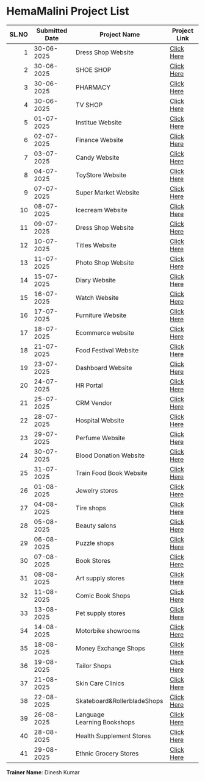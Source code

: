 # HemaMalini Project List

| SL.NO | Submitted Date | Project Name               | Project Link                                                         |
|------:|----------------|---------------------------|----------------------------------------------------------------------|
| 1     | 30-06-2025     | Dress Shop Website        | [Click Here](https://hema-1712.github.io/seyonshop/)                 |
| 2     | 30-06-2025     | SHOE SHOP                 | [Click Here](https://hema-1712.github.io/shoestore/)                 |
| 3     | 30-06-2025     | PHARMACY                  | [Click Here](https://hema-1712.github.io/medplus/)                   |
| 4     | 30-06-2025     | TV SHOP                   | [Click Here](https://hema-1712.github.io/tvsite/)                    |
| 5     | 01-07-2025     | Institue Website          | [Click Here](https://hema-1712.github.io/forgivetechie/)             |
| 6     | 02-07-2025     | Finance Website           | [Click Here](https://hema-1712.github.io/finance/)                   |
| 7     | 03-07-2025     | Candy Website             | [Click Here](https://hema-1712.github.io/popcandy/#/)                |
| 8     | 04-07-2025     | ToyStore Website          | [Click Here](https://hema-1712.github.io/onve/)                      |
| 9     | 07-07-2025     | Super Market Website      | [Click Here](https://hema-1712.github.io/freshmart/)                 |
| 10    | 08-07-2025     | Icecream Website          | [Click Here](https://hema-1712.github.io/frozen/)                    |
| 11    | 09-07-2025     | Dress Shop Website        | [Click Here](https://hema-1712.github.io/aurora/)                    |
| 12    | 10-07-2025     | Titles Website            | [Click Here](https://hema-1712.github.io/tiles/)                     |
| 13    | 11-07-2025     | Photo Shop Website        | [Click Here](https://hema-1712.github.io/lumora/#/)                  |
| 14    | 15-07-2025     | Diary Website             | [Click Here](https://hema-1712.github.io/farmforth/)                 |
| 15    | 16-07-2025     | Watch Website             | [Click Here](https://hema-1712.github.io/watchnest/)                 |
| 16    | 17-07-2025     | Furniture Website         | [Click Here](https://hema-1712.github.io/urbanoak/)                  |
| 17    | 18-07-2025     | Ecommerce website         | [Click Here](https://hema-1712.github.io/cart/)                      |
| 18    | 21-07-2025     | Food Festival Website     | [Click Here](https://hema-1712.github.io/feast/)                     |
| 19    | 23-07-2025     | Dashboard Website         | [Click Here](https://hema-1712.github.io/ibm/)                       |
| 20    | 24-07-2025     | HR Portal                 | [Click Here](https://hema-1712.github.io/hrportal/)                  |
| 21    | 25-07-2025     | CRM Vendor                | [Click Here](https://hema-1712.github.io/aapurti/)                   |
| 22    | 28-07-2025     | Hospital Website          | [Click Here](https://hema-1712.github.io/healsync/)                  |
| 23    | 29-07-2025     | Perfume Website           | [Click Here](https://hema-1712.github.io/aromora/)                   |
| 24    | 30-07-2025     | Blood Donation Website    | [Click Here](https://hema-1712.github.io/lifepulse/)                 |
| 25    | 31-07-2025     | Train Food Book Website   | [Click Here](https://hema-1712.github.io/railmeal/)                  |
| 26    | 01-08-2025     | Jewelry stores            | [Click Here](https://hema-1712.github.io/grtjewels/)                 |
| 27    | 04-08-2025     | Tire shops                | [Click Here](https://hema-1712.github.io/suzityres/)                 |
| 28    | 05-08-2025     | Beauty salons             | [Click Here](https://hema-1712.github.io/glow/)                      |
| 29    | 06-08-2025     | Puzzle shops              | [Click Here](https://hema-1712.github.io/puzzix/)                    |
| 30    | 07-08-2025     | Book Stores               | [Click Here](https://hema-1712.github.io/book/)                      |
| 31    | 08-08-2025     | Art supply stores         | [Click Here](https://hema-1712.github.io/Doodle/)                    |
| 32    | 11-08-2025     | Comic Book Shops          | [Click Here](https://hema-1712.github.io/comic/)                     |
| 33    | 13-08-2025     | Pet supply stores         | [Click Here](https://hema-1712.github.io/truepaw/)                   |
| 34    | 14-08-2025     | Motorbike showrooms       | [Click Here](https://hema-1712.github.io/ridex/)                     |
| 35    | 18-08-2025     | Money Exchange Shops      | [Click Here](https://hema-1712.github.io/forex/)                     |
| 36    | 19-08-2025     | Tailor Shops              | [Click Here](https://hema-1712.github.io/sew/)                       |
| 37    | 21-08-2025     | Skin Care Clinics         | [Click Here](https://hema-1712.github.io/glowence/)                  |
| 38    |	22-08-2025	   |Skateboard&RollerbladeShops| [Click Here](https://hema-1712.github.io/kickpush/)                  |
| 39	  |26-08-2025      |Language Learning Bookshops| [Click Here](https://hema-1712.github.io/babel/)                     |
| 40	  |28-08-2025	     |Health Supplement Stores	 | [Click Here](https://hema-1712.github.io/biofit/)                    |
| 41	  |29-08-2025	     |Ethnic Grocery Stores      | [Click Here](https://hema-1712.github.io/yamibuy/)                   |


**Trainer Name**: Dinesh Kumar
